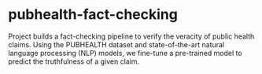 # pubhealth-fact-checking
Project builds a fact-checking pipeline to verify the veracity of public health claims. Using the  PUBHEALTH dataset and state-of-the-art natural language processing (NLP) models, we fine-tune a  pre-trained model to predict the truthfulness of a given claim.

